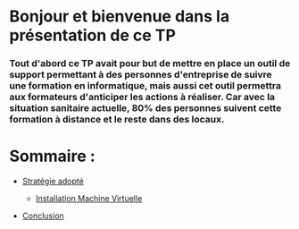 # Bonjour et bienvenue dans la présentation de ce TP

### Tout d'abord ce TP avait pour but de mettre en place un outil de support permettant à des personnes d'entreprise de suivre une formation en informatique, mais aussi cet outil permettra aux formateurs d'anticiper les actions à réaliser. Car avec la situation sanitaire actuelle, 80% des personnes suivent cette formation à distance et le reste dans des locaux.


# Sommaire : 
 * [Stratégie adopté](https://github.com/kevinguyodo/Linux-deuxieme-annee/blob/main/TP1/Plan.md)
   *  [Installation Machine Virtuelle](https://github.com/kevinguyodo/Linux-deuxieme-annee/blob/main/TP1/Installation%20VM.md)

 * [Conclusion](https://github.com/kevinguyodo/Linux-deuxieme-annee/blob/main/TP1/conclusion.md)
